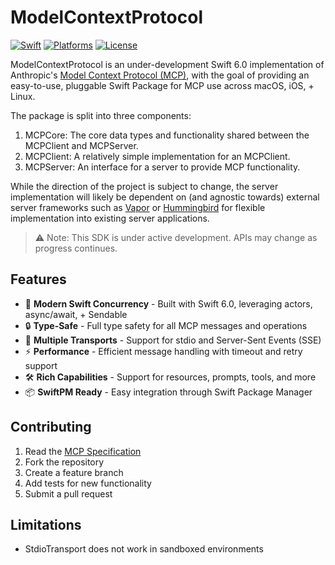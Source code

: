 # ModelContextProtocol

[![Swift](https://img.shields.io/badge/Swift-6.0+-orange.svg)](https://swift.org)
[![Platforms](https://img.shields.io/badge/Platforms-macOS%2013+%20|%20iOS%2016+-lightgray.svg)](https://swift.org)
[![License](https://img.shields.io/badge/License-MIT-blue.svg)](LICENSE)

ModelContextProtocol is an under-development Swift 6.0 implementation of Anthropic's [Model Context Protocol (MCP)](https://spec.modelcontextprotocol.io), with the goal of providing an easy-to-use, pluggable Swift Package for MCP use across macOS, iOS, + Linux. 

The package is split into three components:
1. MCPCore: The core data types and functionality shared between the MCPClient and MCPServer.
2. MCPClient: A relatively simple implementation for an MCPClient.
3. MCPServer: An interface for a server to provide MCP functionality.

While the direction of the project is subject to change, the server implementation will likely be dependent on (and agnostic towards) external server frameworks such as [Vapor](https://github.com/vapor/vapor) or [Hummingbird](https://github.com/hummingbird-project/hummingbird) for flexible implementation into existing server applications.

> ⚠️ Note: This SDK is under active development. APIs may change as progress continues.

## Features

- 🏃 **Modern Swift Concurrency** - Built with Swift 6.0, leveraging actors, async/await, + Sendable
- 🔒 **Type-Safe** - Full type safety for all MCP messages and operations
- 🔌 **Multiple Transports** - Support for stdio and Server-Sent Events (SSE)
- ⚡️ **Performance** - Efficient message handling with timeout and retry support
- 🛠 **Rich Capabilities** - Support for resources, prompts, tools, and more
- 📦 **SwiftPM Ready** - Easy integration through Swift Package Manager

## Contributing

1. Read the [MCP Specification](https://spec.modelcontextprotocol.io)
2. Fork the repository
3. Create a feature branch
4. Add tests for new functionality
5. Submit a pull request

## Limitations

- StdioTransport does not work in sandboxed environments
